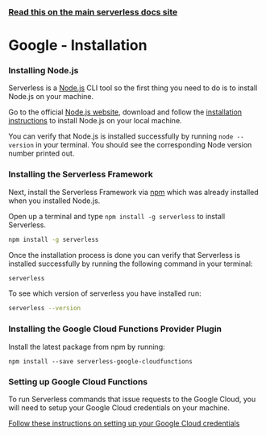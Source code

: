 <!--
title: Serverless Framework - Google Cloud Functions Guide - Installing The Serverless Framework
menuText: Installation
menuOrder: 2
description: How to install the Serverless Framework and start using Google Cloud Functions
layout: Doc
-->

<!-- DOCS-SITE-LINK:START automatically generated  -->
### [Read this on the main serverless docs site](https://www.serverless.com/framework/docs/providers/google/guide/installation)
<!-- DOCS-SITE-LINK:END -->

# Google - Installation

### Installing Node.js

Serverless is a [Node.js](https://nodejs.org) CLI tool so the first thing you need to do is to install Node.js on your machine.

Go to the official [Node.js website](https://nodejs.org), download and follow the [installation instructions](https://nodejs.org/en/download/) to install Node.js on your local machine.

You can verify that Node.js is installed successfully by running `node --version` in your terminal. You should see the corresponding Node version number printed out.

### Installing the Serverless Framework

Next, install the Serverless Framework via [npm](https://npmjs.org) which was already installed when you installed Node.js.

Open up a terminal and type `npm install -g serverless` to install Serverless.

```bash
npm install -g serverless
```

Once the installation process is done you can verify that Serverless is installed successfully by running the following command in your terminal:

```bash
serverless
```

To see which version of serverless you have installed run:

```bash
serverless --version
```

### Installing the Google Cloud Functions Provider Plugin

Install the latest package from npm by running:

```
npm install --save serverless-google-cloudfunctions
```

### Setting up Google Cloud Functions

To run Serverless commands that issue requests to the Google Cloud, you will need to setup your Google Cloud credentials on your machine.

[Follow these instructions on setting up your Google Cloud credentials](./credentials.md)
